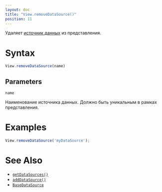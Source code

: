 ```yaml
---
layout: doc
title: "View.removeDataSource()"
position: 11
---
```


Удаляет [источник данных](../../../DataSources/BaseDataSource/) из представления.

# Syntax

```js
View.removeDataSource(name)
```

## Parameters

`name`

Наименование источника данных. Должно быть уникальным в рамках представления.

# Examples

```js
View.removeDataSource('myDataSource');
```

# See Also

* [`getDataSources()`](../View.getDataSources/)
* [`addDataSource()`](../View.addDataSource/)
* [`BaseDataSource`](../../../DataSources/BaseDataSource/)
